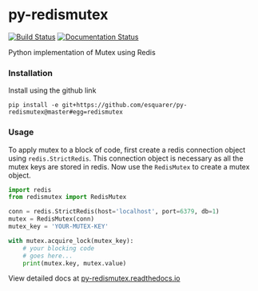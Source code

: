 # py-redismutex
[![Build Status](https://travis-ci.org/esquarer/py-redismutex.svg?branch=master)](https://travis-ci.org/esquarer/py-redismutex) [![Documentation Status](https://readthedocs.org/projects/py-redismutex/badge/?version=latest)](http://py-redismutex.readthedocs.io/en/latest/?badge=latest)

Python implementation of Mutex using Redis

### Installation

Install using the github link
```shell
pip install -e git+https://github.com/esquarer/py-redismutex@master#egg=redismutex
```

### Usage

To apply mutex to a block of code, first create a redis connection object using `redis.StrictRedis`. This connection object is necessary as all the mutex keys are stored in redis. Now use the `RedisMutex` to create a mutex object.

```python
import redis
from redismutex import RedisMutex

conn = redis.StrictRedis(host='localhost', port=6379, db=1)
mutex = RedisMutex(conn)
mutex_key = 'YOUR-MUTEX-KEY'

with mutex.acquire_lock(mutex_key):
    # your blocking code
    # goes here...
    print(mutex.key, mutex.value)
```

View detailed docs at [py-redismutex.readthedocs.io](http://py-redismutex.readthedocs.io/en/latest/)
